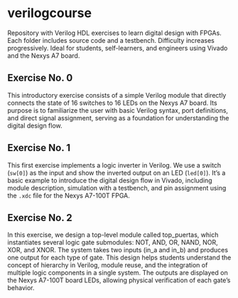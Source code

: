 # verilogcourse
Repository with Verilog HDL exercises to learn digital design with FPGAs. Each folder includes source code and a testbench. Difficulty increases progressively. Ideal for students, self-learners, and engineers using Vivado and the Nexys A7 board.

## Exercise No. 0
This introductory exercise consists of a simple Verilog module that directly connects the state of 16 switches to 16 LEDs on the Nexys A7 board. Its purpose is to familiarize the user with basic Verilog syntax, port definitions, and direct signal assignment, serving as a foundation for understanding the digital design flow.

## Exercise No. 1
This first exercise implements a logic inverter in Verilog. We use a switch (`sw[0]`) as the input and show the inverted output on an LED (`led[0]`). It’s a basic example to introduce the digital design flow in Vivado, including module description, simulation with a testbench, and pin assignment using the `.xdc` file for the Nexys A7-100T FPGA.

## Exercise No. 2
In this exercise, we design a top-level module called top_puertas, which instantiates several logic gate submodules: NOT, AND, OR, NAND, NOR, XOR, and XNOR. The system takes two inputs (in_a and in_b) and produces one output for each type of gate. This design helps students understand the concept of hierarchy in Verilog, module reuse, and the integration of multiple logic components in a single system. The outputs are displayed on the Nexys A7-100T board LEDs, allowing physical verification of each gate’s behavior.

